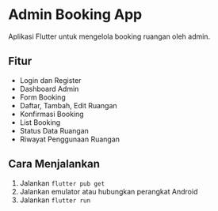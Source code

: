 # Admin Booking App

Aplikasi Flutter untuk mengelola booking ruangan oleh admin.

## Fitur
- Login dan Register
- Dashboard Admin
- Form Booking
- Daftar, Tambah, Edit Ruangan
- Konfirmasi Booking
- List Booking
- Status Data Ruangan
- Riwayat Penggunaan Ruangan

## Cara Menjalankan
1. Jalankan `flutter pub get`
2. Jalankan emulator atau hubungkan perangkat Android
3. Jalankan `flutter run`

